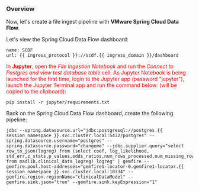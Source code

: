 
### Overview

Now, let's create a file ingest pipeline with **VMware Spring Cloud Data Flow**.

Let's view the Spring Cloud Data Flow dashboard:
```dashboard:reload-dashboard
name: SCDF
url: {{ ingress_protocol }}://scdf.{{ ingress_domain }}/dashboard
```

<font color="red">In **Jupyter**, open the *File Ingestion Notebook* and run the *Connect to Postgres and view test database table* cell. As Jupyter Notebook is being launched for the first time, login to the Jupyter app (password "jupyter"), launch the Jupyter Terminal app and run the command below: (will be copied to the clipboard)</font>:
```copy
pip install -r jupyter/requirements.txt
```

Back on the Spring Cloud Data Flow dashboard, create the following pipeline:
```copy
jdbc --spring.datasource.url="jdbc:postgresql://postgres.{{ session_namespace }}.svc.cluster.local:5432/postgres" --spring.datasource.username="postgres" --spring.datasource.password="changeme" --jdbc.supplier.query="select row_to_json(logreg) from (select coef, log_likelihood, std_err,z_stats,p_values,odds_ratios,num_rows_processed,num_missing_rows_skipped,num_iterations,variance_covariance from madlib.clinical_data_logreg) logreg" | gemfire --gemfire.pool.host-addresses="gemfire1-locator-0.gemfire1-locator.{{ session_namespace }}.svc.cluster.local:10334" --gemfire.region.regionName="clinicalDataModel" --gemfire.sink.json="true" --gemfire.sink.keyExpression="1"
```